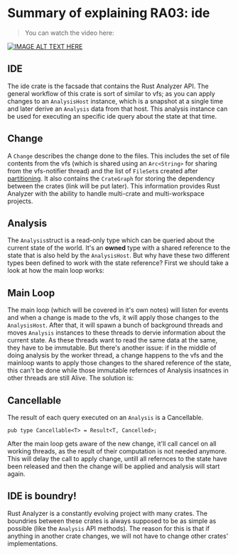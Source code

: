 # Summary of explaining RA03: ide

> You can watch the video here:

[![IMAGE ALT TEXT HERE](https://img.youtube.com/vi/5l31PsZJ2Cc/1.jpg)](https://www.youtube.com/watch?v=5l31PsZJ2Cc)

## IDE
The ide crate is the facsade that contains the Rust Analyzer API. The general workflow of this crate is sort of similar to vfs; as you can apply changes to an `AnalysisHost` instance, which is a snapshot at a single time and later derive an `Analysis` data from that host. This analysis instance can be used for executing an specific ide query about the state at that time.

## Change
A `Change` describes the change done to the files. This includes the set of file contents from the vfs (which is shared using an `Arc<String>` for sharing from the vfs-notifier thread) and the list of `FileSet`s created after [partitioning](vfs_02.md). It also contains the `CrateGraph` for storing the dependency between the crates (link will be put later). This information provides Rust Analyzer with the ability to handle multi-crate and multi-workspace projects.

## Analysis
The `Analysis`struct is a read-only type which can be queried about the current state of the world. It's an **owned** type with a shared reference to the state that is also held by the `AnalysisHost`. But why have these two different types been defined to work with the state reference? First we should take a look at how the main loop works:

## Main Loop
The main loop (which will be covered in it's own notes) will listen for events and when a change is made to the vfs, it will apply those changes to the `AnalysisHost`. After that, it will spawn a bunch of background threads and moves `Analysis` instances to these threads to dervie information about the current state. As these threads want to read the same data at the same, they have to be immutable. But there's another issue: if in the middle of doing analysis by the worker thread, a change happens to the vfs and the mainloop wants to apply those changes to the shared reference of the state, this can't be done while those immutable refernces of Analysis insatnces in other threads are still Alive. The solution is:

## Cancellable
The result of each query executed on an `Analysis` is a Cancellable.
```
pub type Cancellable<T> = Result<T, Cancelled>;
```
After the main loop gets aware of the new change, it'll call cancel on all working threads, as the result of their computation is not needed anymore. This will delay the call to apply change, untill all refernces to the state have been released and then the change will be applied and analysis will start again.

## IDE is boundry!
Rust Analyzer is a constantly evolving project with many crates. The boundries between these crates is always supposed to be as simple as possible (like the `Analysis` API methods). The reason for this is that if anything in another crate changes, we will not have to change other crates' implementations.